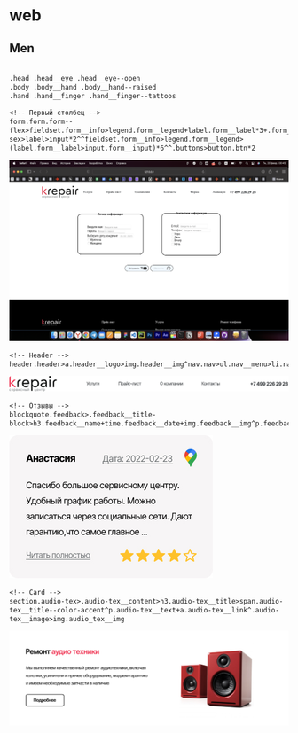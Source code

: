 # web
## Men

```

.head .head__eye .head__eye--open
.body .body__hand .body__hand--raised
.hand .hand__finger .hand__finger--tattoos

```


```
<!-- Первый столбец -->
form.form.form--flex>fieldset.form__info>legend.form__legend+label.form__label*3+.form__choose-sex>label>input*2^^fieldset.form__info>legend.form__legend>(label.form__label>input.form__input)*6^^.buttons>button.btn*2
```
![Image Alt](img/form.png)

```
<!-- Header --> 
header.header>a.header__logo>img.header__img^nav.nav>ul.nav__menu>li.nav__item*6>a.nav__link^^a.phone
```
![Image Alt](img/header.jpg)

```
<!-- Отзывы -->
blockquote.feedback>.feedback__title-block>h3.feedback__name+time.feedback__date+img.feedback__img^p.feedback__text+.feedback__footer>button.feedback__btn+.markes>img.markes__img*5
```
![Image Alt](img/feedback.jpg)

```
<!-- Card -->
section.audio-tex>.audio-tex__content>h3.audio-tex__title>span.audio-tex__title--color-accent^p.audio-tex__text+a.audio-tex__link^.audio-tex__image>img.audio_tex__img
```
![Image Alt](img/card.jpg)


